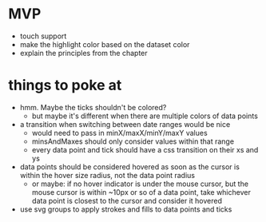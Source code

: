 # MVP

- touch support
- make the highlight color based on the dataset color
- explain the principles from the chapter

# things to poke at

- hmm.  Maybe the ticks shouldn't be colored?
	- but maybe it's different when there are multiple colors of data points
- a transition when switching between date ranges would be nice
	- would need to pass in minX/maxX/minY/maxY values
	- minsAndMaxes should only consider values within that range
	- every data point and tick should have a css transition on their xs and ys
- data points should be considered hovered as soon as the cursor is within the hover size radius, not the data point radius
	- or maybe: if no hover indicator is under the mouse cursor, but the mouse cursor is within ~10px or so of a data point, take whichever data point is closest to the cursor and consider it hovered
- use svg groups to apply strokes and fills to data points and ticks
